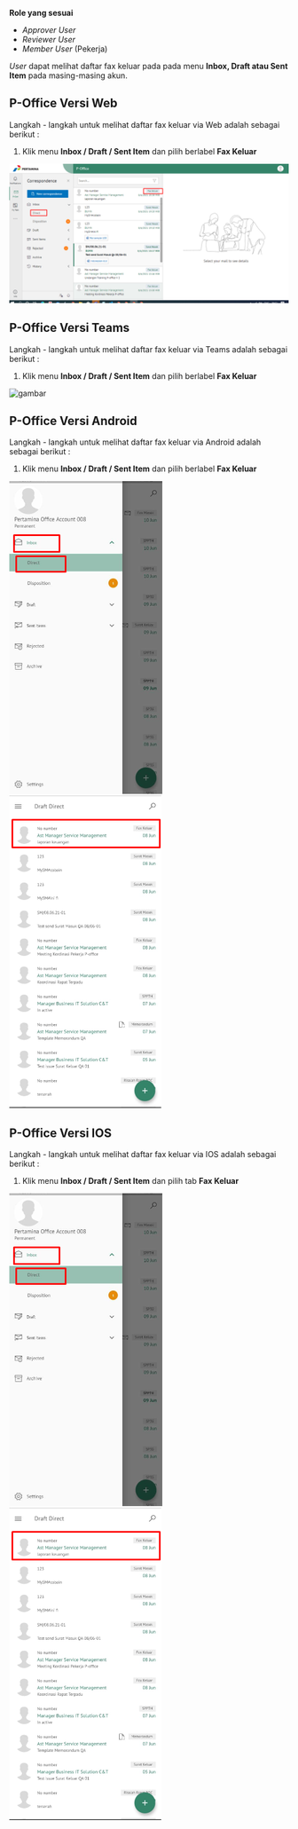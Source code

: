 **Role yang sesuai**

- *Approver User*
- *Reviewer User*
- *Member User* (Pekerja)

*User* dapat melihat daftar fax keluar pada pada menu **Inbox, Draft atau Sent Item** pada masing-masing akun. 

## **P-Office Versi Web**

Langkah - langkah untuk melihat daftar fax keluar via Web adalah sebagai berikut :

1. Klik menu **Inbox / Draft / Sent Item** dan pilih berlabel **Fax Keluar**

![gambar](FaxKeluar/FK_Web/02FK1.png)

## **P-Office Versi Teams**

Langkah - langkah untuk melihat daftar fax keluar via Teams adalah sebagai berikut :

1. Klik menu **Inbox / Draft / Sent Item** dan pilih berlabel **Fax Keluar**

![gambar](FaxKeluar/FK_Teams/FK01.png)

## **P-Office Versi Android**

Langkah - langkah untuk melihat daftar fax keluar via Android adalah sebagai berikut :

1. Klik menu **Inbox / Draft / Sent Item** dan pilih berlabel **Fax Keluar**

![gambar](FaxKeluar/FK_Android/DaftarFK/02A01.png) ![gambar](FaxKeluar/FK_Android/DaftarFK/02A02.png)

## **P-Office Versi IOS**

Langkah - langkah untuk melihat daftar fax keluar via IOS adalah sebagai berikut :

1. Klik menu **Inbox / Draft / Sent Item** dan pilih tab **Fax Keluar**

![gambar](FaxKeluar/FK_Android/DaftarFK/02A01.png) ![gambar](FaxKeluar/FK_Android/DaftarFK/02A02.png)
